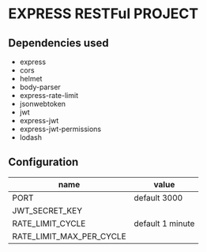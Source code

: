 # EXPRESS RESTFul PROJECT

## Dependencies used

- express
- cors
- helmet
- body-parser
- express-rate-limit
- jsonwebtoken
- jwt
- express-jwt
- express-jwt-permissions
- lodash

## Configuration

| name                     | value            |
| ------------------------ | ---------------- |
| PORT                     | default 3000     |
| JWT_SECRET_KEY           |
| RATE_LIMIT_CYCLE         | default 1 minute |
| RATE_LIMIT_MAX_PER_CYCLE |
